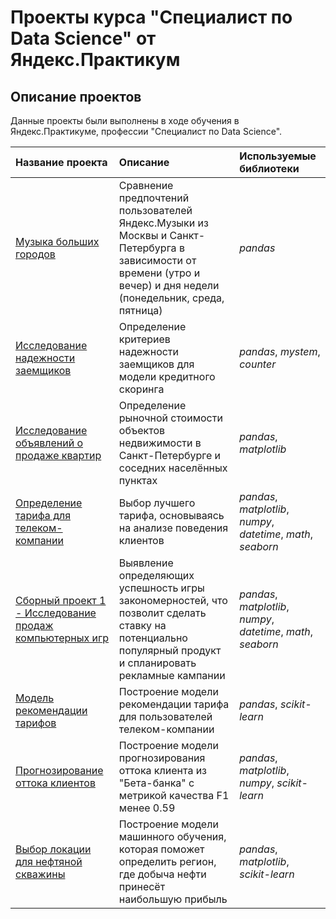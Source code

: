 # Проекты курса "Специалист по Data Science" от Яндекс.Практикум

## Описание проектов

Данные проекты были выполнены в ходе обучения в Яндекс.Практикуме, профессии "Специалист по Data Science".

| Название проекта | Описание | Используемые библиотеки | 
| :---------------------- | :---------------------- | :---------------------- |
| [Музыка больших городов](big_cities_music) | Сравнение предпочтений пользователей Яндекс.Музыки из Москвы и Санкт-Петербурга в зависимости от времени (утро и вечер) и дня недели (понедельник, среда, пятница)| *pandas* |
| [Исследование надежности заемщиков](credit_scoring) | Определение критериев надежности заемщиков для модели кредитного скоринга| *pandas*,  *mystem*,  *counter*|
| [Исследование объявлений о продаже квартир](sale_of_apartments) | Определение рыночной стоимости объектов недвижимости в Санкт-Петербурге и соседних населённых пунктах| *pandas*,  *matplotlib*|
| [Определение тарифа для телеком-компании](tariff_determination) | Выбор лучшего тарифа, основываясь на анализе поведения клиентов| *pandas*, *matplotlib*, *numpy*, *datetime*, *math*, *seaborn*|
| [Сборный проект 1 - Исследование продаж компьютерных игр](collected_project_1) | Выявление определяющих успешность игры закономерностей, что позволит сделать ставку на потенциально популярный продукт и спланировать рекламные кампании| *pandas*, *matplotlib*, *numpy*, *datetime*, *math*, *seaborn*|
| [Модель рекомендации тарифов](ML_tariff_recommendation) | Построение модели рекомендации тарифа для пользователей телеком-компании| *pandas*, *scikit-learn*|
| [Прогнозирование оттока клиентов](customer_churn_project) | Построение модели прогнозирования оттока клиента из "Бета-банка" с метрикой качества F1 менее 0.59| *pandas*, *matplotlib*, *numpy*, *scikit-learn*|
| [Выбор локации для нефтяной скважины](oil_well_selection) | Построение модели машинного обучения, которая поможет определить регион, где добыча нефти принесёт наибольшую прибыль| *pandas*, *matplotlib*, *scikit-learn*|
